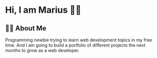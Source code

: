 # Hi, I am Marius 🙋‍♂️

## 🧑‍💻 About Me

Programming newbie trying to learn web development topics in my free time. And I am going to build a portfolio of different projects the next months to grow as a web developer.


